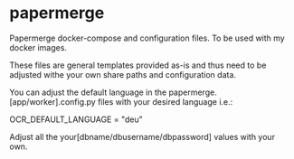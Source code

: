 # papermerge
Papermerge docker-compose and configuration files. To be used with my docker images.

These files are general templates provided as-is and thus need to be adjusted withe your own share paths and configuration data.

You can adjust the default language in the papermerge.[app/worker].config.py files with your desired language i.e.:

OCR_DEFAULT_LANGUAGE = "deu"

Adjust all the your[dbname/dbusername/dbpassword] values with your own.
